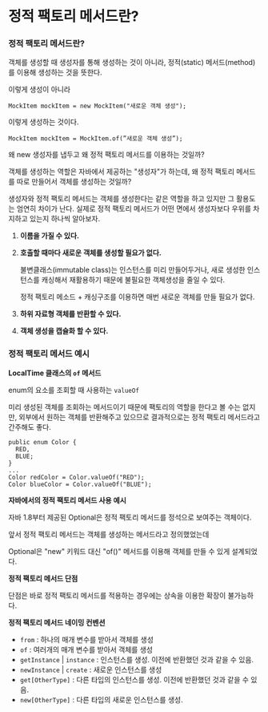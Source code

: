 # 정적 팩토리 메서드란?

### 정적 팩토리 메서드란?

객체를 생성할 때 생성자를 통해 생성하는 것이 아니라, 정적(static) 메서드(method)를 이용해 생성하는 것을 뜻한다.

이렇게 생성이 아니라

`MockItem mockItem = new MockItem("새로운 객체 생성");`

이렇게 생성하는 것이다.

`MockItem mockItem = MockItem.of(”새로운 객체 생성”);`

왜 new 생성자를 냅두고 왜 정적 팩토리 메서드를 이용하는 것일까?

객체를 생성하는 역할은 자바에서 제공하는 "생성자"가 하는데, 왜 정적 팩토리 메서드를 따로 만들어서 객체를 생성하는 것일까?

생성자와 정적 팩토리 메서드는 객체를 생성한다는 같은 역할을 하고 있지만 그 활용도는 엄연히 차이가 난다. 실제로 정적 팩토리 메서드가 어떤 면에서 생성자보다 우위를 차지하고 있는지 하나씩 알아보자.

1. **이름을 가질 수 있다.**
2. **호출할 때마다 새로운 객체를 생성할 필요가 없다.**
    
    불변클래스(immutable class)는 인스턴스를 미리 만들어두거나, 새로 생성한 인스턴스를 캐싱해서 재활용하기 때문에 불필요한 객체생성을 줄일 수 있다.
    
    정적 팩토리 메소드 + 캐싱구조를 이용하면 매번 새로운 객체를 만들 필요가 없다. 
    
3. **하위 자료형 객체를 반환할 수 있다.**
4. **객체 생성을 캡슐화 할 수 있다.** 

### 정적 팩토리 메서드 예시

**LocalTime 클래스의 `of` 메서드**

enum의 요소를 조회할 때 사용하는 `valueOf`

미리 생성된 객체를 조회하는 메서드이기 때문에 팩토리의 역할을 한다고 볼 수는 없지만, 외부에서 원하는 객체를 반환해주고 있으므로 결과적으로는 정적 팩토리 메서드라고 간주해도 좋다.

```
public enum Color {
  RED,
  BLUE;
}
...
Color redColor = Color.valueOf("RED");
Color blueColor = Color.valueOf("BLUE");
```

**자바에서의 정적 팩토리 메서드 사용 예시**

자바 1.8부터 제공된 Optional은 정적 팩토리 메서드를 정석으로 보여주는 객체이다. 

앞서 정적 팩토리 메서드는 객체를 생성하는 메서드라고 정의했었는데

Optional은 "new" 키워드 대신 "of()" 메서드를 이용해 객체를 만들 수 있게 설계되었다.

**정적 팩토리 메서드 단점**

단점은 바로 정적 팩토리 메서드를 적용하는 경우에는 상속을 이용한 확장이 불가능하다.

**정적 팩토리 메서드 네이밍 컨벤션**

- `from` : 하나의 매개 변수를 받아서 객체를 생성
- `of` : 여러개의 매개 변수를 받아서 객체를 생성
- `getInstance` | `instance` : 인스턴스를 생성. 이전에 반환했던 것과 같을 수 있음.
- `newInstance` | `create` : 새로운 인스턴스를 생성
- `get[OtherType]` : 다른 타입의 인스턴스를 생성. 이전에 반환했던 것과 같을 수 있음.
- `new[OtherType]` : 다른 타입의 새로운 인스턴스를 생성.